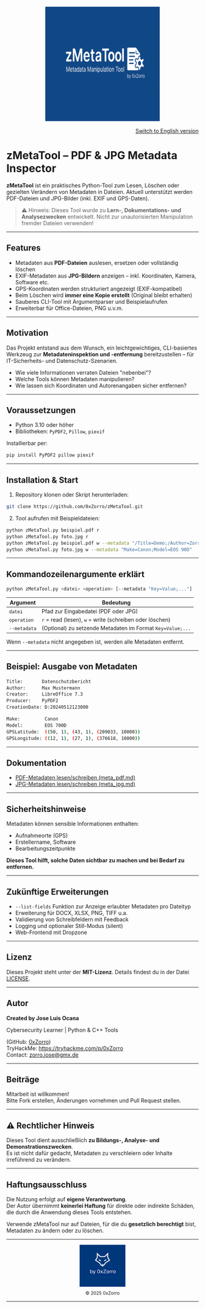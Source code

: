<p align="center">
  <img src="Banner.png" alt="zMetaTool" width="300"/>
</p>

<p align="right">
  <a href="./README_en.md">Switch to English version</a>
</p>

# zMetaTool – PDF & JPG Metadata Inspector

**zMetaTool** ist ein praktisches Python-Tool zum Lesen, Löschen oder gezielten Verändern von Metadaten in Dateien. 
Aktuell unterstützt werden PDF-Dateien und JPG-Bilder (inkl. EXIF und GPS-Daten).

> ⚠️ Hinweis: Dieses Tool wurde zu **Lern-, Dokumentations- und Analysezwecken** entwickelt. Nicht zur unautorisierten Manipulation fremder Dateien verwenden!

---

## Features

- Metadaten aus **PDF-Dateien** auslesen, ersetzen oder vollständig löschen
- EXIF-Metadaten aus **JPG-Bildern** anzeigen – inkl. Koordinaten, Kamera, Software etc.
- GPS-Koordinaten werden strukturiert angezeigt (EXIF-kompatibel)
- Beim Löschen wird **immer eine Kopie erstellt** (Original bleibt erhalten)
- Sauberes CLI-Tool mit Argumentparser und Beispielaufrufen
- Erweiterbar für Office-Dateien, PNG u.v.m.

---

## Motivation

Das Projekt entstand aus dem Wunsch, ein leichtgewichtiges, CLI-basiertes Werkzeug zur **Metadateninspektion und -entfernung** bereitzustellen – für IT-Sicherheits- und Datenschutz-Szenarien.

- Wie viele Informationen verraten Dateien "nebenbei"?
- Welche Tools können Metadaten manipulieren?
- Wie lassen sich Koordinaten und Autorenangaben sicher entfernen?

---

## Voraussetzungen

- Python 3.10 oder höher
- Bibliotheken: `PyPDF2`, `Pillow`, `piexif`

Installierbar per:
```bash
pip install PyPDF2 pillow piexif
```

---

## Installation & Start

1. Repository klonen oder Skript herunterladen:
```bash
git clone https://github.com/0xZorro/zMetaTool.git
```

2. Tool aufrufen mit Beispieldateien:
```bash
python zMetaTool.py beispiel.pdf r
python zMetaTool.py foto.jpg r
python zMetaTool.py beispiel.pdf w --metadata "/Title=Demo;/Author=Zorro"
python zMetaTool.py foto.jpg w --metadata "Make=Canon;Model=EOS 90D"
```

---

## Kommandozeilenargumente erklärt

```bash
python zMetaTool.py <datei> <operation> [--metadata "Key=Value;..."]
```

| Argument     | Bedeutung                                                       |
|--------------|------------------------------------------------------------------|
| `datei`      | Pfad zur Eingabedatei (PDF oder JPG)                            |
| `operation`  | `r` = read (lesen), `w` = write (schreiben oder löschen)       |
| `--metadata` | (Optional) zu setzende Metadaten im Format `Key=Value;...`      |

Wenn `--metadata` nicht angegeben ist, werden alle Metadaten entfernt.

---

## Beispiel: Ausgabe von Metadaten

```bash
Title:       Datenschutzbericht
Author:      Max Mustermann
Creator:     LibreOffice 7.3
Producer:    PyPDF2
CreationDate: D:20240512123000
```

```bash
Make:         Canon
Model:        EOS 700D
GPSLatitude:  ((50, 1), (43, 1), (209033, 10000))
GPSLongitude: ((12, 1), (27, 1), (376618, 10000))
```

---

## Dokumentation

- [PDF-Metadaten lesen/schreiben (meta_pdf.md)](./doc_DE/meta_pdf.md)
- [JPG-Metadaten lesen/schreiben (meta_jpg.md)](./doc_DE/meta_jpg.md)

---

## Sicherheitshinweise

Metadaten können sensible Informationen enthalten:

- Aufnahmeorte (GPS)
- Erstellername, Software
- Bearbeitungszeitpunkte

**Dieses Tool hilft, solche Daten sichtbar zu machen und bei Bedarf zu entfernen.**

---

## Zukünftige Erweiterungen

- `--list-fields` Funktion zur Anzeige erlaubter Metadaten pro Dateityp
- Erweiterung für DOCX, XLSX, PNG, TIFF u.a.
- Validierung von Schreibfeldern mit Feedback
- Logging und optionaler Still-Modus (silent)
- Web-Frontend mit Dropzone

---

## Lizenz

Dieses Projekt steht unter der **MIT-Lizenz**. 
Details findest du in der Datei [LICENSE](LICENSE).

---

## Autor

**Created by Jose Luis Ocana**

Cybersecurity Learner | Python & C++ Tools

(GitHub: [0xZorro](https://github.com/0xZorro))  
TryHackMe: https://tryhackme.com/p/0xZorro  
Contact: zorro.jose@gmx.de

---

## Beiträge

Mitarbeit ist willkommen!  
Bitte Fork erstellen, Änderungen vornehmen und Pull Request stellen.

---

## ⚠️ Rechtlicher Hinweis

Dieses Tool dient ausschließlich **zu Bildungs-, Analyse- und Demonstrationszwecken**.  
Es ist nicht dafür gedacht, Metadaten zu verschleiern oder Inhalte irreführend zu verändern.

---

## Haftungsausschluss

Die Nutzung erfolgt auf **eigene Verantwortung**.  
Der Autor übernimmt **keinerlei Haftung** für direkte oder indirekte Schäden, die durch die Anwendung dieses Tools entstehen.  

Verwende zMetaTool nur auf Dateien, für die du **gesetzlich berechtigt** bist, Metadaten zu ändern oder zu löschen.

---

<div align="center">
  <img src="brand.png" alt="by 0xZorro" width="120"/>
  <br/>
  <sub>© 2025 0xZorro</sub>
</div>

---